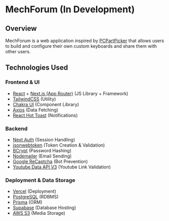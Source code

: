 # MechForum (In Development)

## Overview
MechForum is a web application inspired by [PCPartPicker](https://pcpartpicker.com/) that allows users to 
build and configure their own custom keyboards and share them with other users.

## Technologies Used

### Frontend & UI
- [React](https://react.dev/) + [Next.js (App Router)](https://nextjs.org/) (JS Library + Framework)
- [TailwindCSS](https://tailwindcss.com/) (Utility)
- [Chakra UI](https://v2.chakra-ui.com/) (Component Library)
- [Axios](https://axios-http.com/) (Data Fetching)
- [React Hot Toast](https://react-hot-toast.com/) (Notifications)

### Backend
- [Next Auth](https://next-auth.js.org/) (Session Handling)
- [jsonwebtoken](https://jwt.io/) (Token Creation & Validation)
- [BCrypt](https://github.com/kelektiv/node.bcrypt.js#readme) (Password Hashing)
- [Nodemailer](https://www.nodemailer.com/) (Email Sending)
- [Google ReCaptcha](https://www.google.com/recaptcha/about/) (Bot Prevention)
- [Youtube Data API V3](https://developers.google.com/youtube/v3) (Youtube Link Validation)

### Deployment & Data Storage
- [Vercel](https://vercel.com) (Deployment)
- [PostgreSQL](https://www.postgresql.org/) (RDBMS)
- [Prisma](https://www.prisma.io/) (ORM)
- [Supabase](https://supabase.com/) (Database Hosting)
- [AWS S3](https://aws.amazon.com/s3/) (Media Storage)
